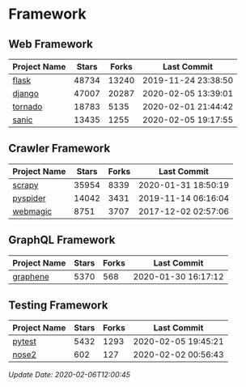 # Framework

## Web Framework

| Project Name | Stars | Forks | Last Commit |
| ------------ | ----- | ----- | ----------- |
| [flask](https://github.com/pallets/flask) | 48734 | 13240 | 2019-11-24 23:38:50 |
| [django](https://github.com/django/django) | 47007 | 20287 | 2020-02-05 13:39:01 |
| [tornado](https://github.com/tornadoweb/tornado) | 18783 | 5135 | 2020-02-01 21:44:42 |
| [sanic](https://github.com/huge-success/sanic) | 13435 | 1255 | 2020-02-05 19:17:55 |

## Crawler Framework

| Project Name | Stars | Forks | Last Commit |
| ------------ | ----- | ----- | ----------- |
| [scrapy](https://github.com/scrapy/scrapy) | 35954 | 8339 | 2020-01-31 18:50:19 |
| [pyspider](https://github.com/binux/pyspider) | 14042 | 3431 | 2019-11-14 06:16:04 |
| [webmagic](https://github.com/code4craft/webmagic) | 8751 | 3707 | 2017-12-02 02:57:06 |

## GraphQL Framework

| Project Name | Stars | Forks | Last Commit |
| ------------ | ----- | ----- | ----------- |
| [graphene](https://github.com/graphql-python/graphene) | 5370 | 568 | 2020-01-30 16:17:12 |

## Testing Framework

| Project Name | Stars | Forks | Last Commit |
| ------------ | ----- | ----- | ----------- |
| [pytest](https://github.com/pytest-dev/pytest) | 5432 | 1293 | 2020-02-05 19:45:21 |
| [nose2](https://github.com/nose-devs/nose2) | 602 | 127 | 2020-02-02 00:56:43 |

*Update Date: 2020-02-06T12:00:45*